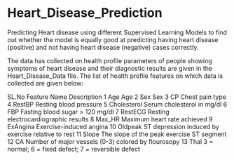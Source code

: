 # Heart_Disease_Prediction
Predicting Heart disease using different Supervised Learning Models to find out whether the model is equally good at predicting having heart disease (positive) and not having heart disease (negative) cases correctly.

The data has collected on health profile parameters of people showing symptoms of heart disease and their diagnostic results are given in the Heart_Disease_Data file. The list of health profile features on which data is collected are given below:

SL.No 	Feature Name	      Description
1	       Age	              Age
2	       Sex              	Sex
3	       CP               	Chest pain type 
4	       RestBP	            Resting blood pressure
5	       Cholesterol      	Serum cholesterol in mg/dl
6	       FBP	              Fasting blood sugar > 120 mg/dl
7	       RestECG          	Resting electrocardiographic results 
8	       Max_HR           	Maximum heart rate achieved
9	       ExAngina         	Exercise-induced angina
10	     Oldpeak	          ST depression induced by exercise relative to rest
11	     Slope	            The slope of the peak exercise ST segment
12	     CA	                Number of major vessels (0-3) colored by flourosopy
13	     Thal	              3 = normal; 6 = fixed defect; 7 = reversible defect



